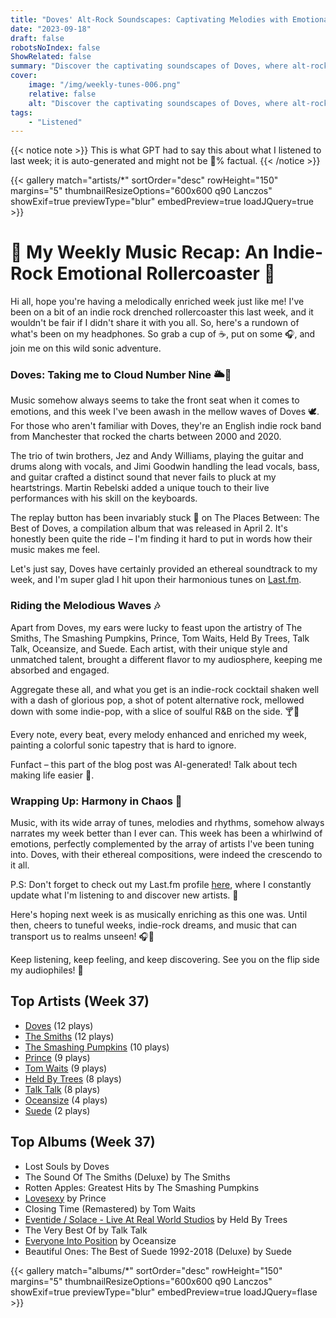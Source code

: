 ```yaml
---
title: "Doves' Alt-Rock Soundscapes: Captivating Melodies with Emotional Depth"
date: "2023-09-18"
draft: false
robotsNoIndex: false
ShowRelated: false
summary: "Discover the captivating soundscapes of Doves, where alt-rock meets emotional depth. Their intricate melodies will resonate with your highs and lows!"
cover:
    image: "/img/weekly-tunes-006.png"
    relative: false
    alt: "Discover the captivating soundscapes of Doves, where alt-rock meets emotional depth. Their intricate melodies will resonate with your highs and lows!"
tags:
    - "Listened"
---
```


{{< notice note >}}
This is what GPT had to say this about what I listened to last week; it is auto-generated and might not be 💯% factual.
{{< /notice >}}

{{< gallery match="artists/*" sortOrder="desc" rowHeight="150" margins="5" thumbnailResizeOptions="600x600 q90 Lanczos" showExif=true previewType="blur" embedPreview=true loadJQuery=true >}}

# 🎵 My Weekly Music Recap: An Indie-Rock Emotional Rollercoaster 🤘

Hi all, hope you're having a melodically enriched week just like me! I've been on a bit of an indie rock drenched rollercoaster this last week, and it wouldn't be fair if I didn't share it with you all. So, here's a rundown of what's been on my headphones. So grab a cup of ☕, put on some 🎧, and join me on this wild sonic adventure.

### Doves: Taking me to Cloud Number Nine 🌥🚀

Music somehow always seems to take the front seat when it comes to emotions, and this week I've been awash in the mellow waves of Doves 🕊. For those who aren't familiar with Doves, they're an English indie rock band from Manchester that rocked the charts between 2000 and 2020.

The trio of twin brothers, Jez and Andy Williams, playing the guitar and drums along with vocals, and Jimi Goodwin handling the lead vocals, bass, and guitar crafted a distinct sound that never fails to pluck at my heartstrings. Martin Rebelski added a unique touch to their live performances with his skill on the keyboards.

The replay button has been invariably stuck 🔁 on The Places Between: The Best of Doves, a compilation album that was released in April 2. It's honestly been quite the ride – I'm finding it hard to put in words how their music makes me feel.

Let's just say, Doves have certainly provided an ethereal soundtrack to my week, and I'm super glad I hit upon their harmonious tunes on [Last.fm](https://www.last.fm/user/RussMckendrick).

### Riding the Melodious Waves 🎶

Apart from Doves, my ears were lucky to feast upon the artistry of The Smiths, The Smashing Pumpkins, Prince, Tom Waits, Held By Trees, Talk Talk, Oceansize, and Suede. Each artist, with their unique style and unmatched talent, brought a different flavor to my audiosphere, keeping me absorbed and engaged.

Aggregate these all, and what you get is an indie-rock cocktail shaken well with a dash of glorious pop, a shot of potent alternative rock, mellowed down with some indie-pop, with a slice of soulful R&B on the side. 🍸🎸

Every note, every beat, every melody enhanced and enriched my week, painting a colorful sonic tapestry that is hard to ignore.

Funfact – this part of the blog post was AI-generated! Talk about tech making life easier 🤖.

### Wrapping Up: Harmony in Chaos 🎼

Music, with its wide array of tunes, melodies and rhythms, somehow always narrates my week better than I ever can. This week has been a whirlwind of emotions, perfectly complemented by the array of artists I've been tuning into. Doves, with their ethereal compositions, were indeed the crescendo to it all.

P.S: Don't forget to check out my Last.fm profile [here](https://www.last.fm/user/RussMckendrick), where I constantly update what I'm listening to and discover new artists. 🎵

Here's hoping next week is as musically enriching as this one was. Until then, cheers to tuneful weeks, indie-rock dreams, and music that can transport us to realms unseen! 🎧🌈

Keep listening, keep feeling, and keep discovering.
See you on the flip side my audiophiles! 🤘

## Top Artists (Week 37)

- [Doves](https://www.russ.fm/artist/doves/) (12 plays)
- [The Smiths](https://www.russ.fm/artist/the-smiths/) (12 plays)
- [The Smashing Pumpkins](https://www.russ.fm/artist/the-smashing-pumpkins/) (10 plays)
- [Prince](https://www.russ.fm/artist/prince/) (9 plays)
- [Tom Waits](https://www.russ.fm/artist/tom-waits/) (9 plays)
- [Held By Trees](https://www.russ.fm/artist/held-by-trees/) (8 plays)
- [Talk Talk](https://www.russ.fm/artist/talk-talk/) (8 plays)
- [Oceansize](https://www.russ.fm/artist/oceansize/) (4 plays)
- [Suede](https://www.russ.fm/artist/suede/) (2 plays)


## Top Albums (Week 37)

- Lost Souls by Doves
- The Sound Of The Smiths (Deluxe) by The Smiths
- Rotten Apples: Greatest Hits by The Smashing Pumpkins
- [Lovesexy](https://www.russ.fm/albums/lovesexy-27790731/) by Prince
- Closing Time (Remastered) by Tom Waits
- [Eventide / Solace - Live At Real World Studios](https://www.russ.fm/albums/eventide-solace-live-at-real-world-studios-27925125/) by Held By Trees
- The Very Best Of by Talk Talk
- [Everyone Into Position](https://www.russ.fm/albums/everyone-into-position-1460942/) by Oceansize
- Beautiful Ones: The Best of Suede 1992-2018 (Deluxe) by Suede


{{< gallery match="albums/*" sortOrder="desc" rowHeight="150" margins="5" thumbnailResizeOptions="600x600 q90 Lanczos" showExif=true previewType="blur" embedPreview=true loadJQuery=flase >}}